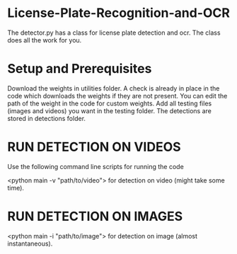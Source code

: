 # License-Plate-Recognition-and-OCR

The detector.py has a class for license plate detection and ocr. The class does all the work for you.

# Setup and Prerequisites
Download the weights in utilities folder. A check is already in place in the code which downloads the weights if they are not present. You can edit the path of the weight in the code for custom weights.
Add all testing files (images and videos) you want in the testing folder. The detections are stored in detections folder.

# RUN DETECTION ON VIDEOS
Use the following command line scripts for running the code

<python main -v "path/to/video">  for detection on video (might take some time).

# RUN DETECTION ON IMAGES
<python main -i "path/to/image">  for detection on image (almost instantaneous).
